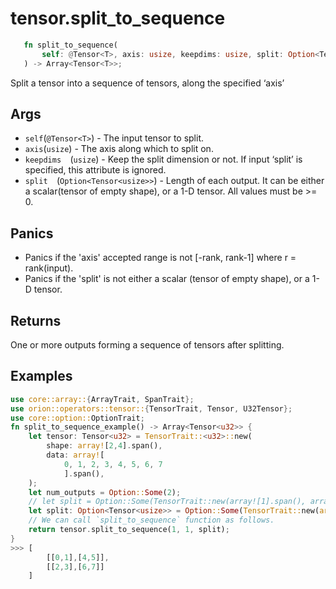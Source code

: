 # tensor.split_to_sequence

```rust 
   fn split_to_sequence(
       self: @Tensor<T>, axis: usize, keepdims: usize, split: Option<Tensor<usize>>
   ) -> Array<Tensor<T>>;
```

Split a tensor into a sequence of tensors, along the specified ‘axis’


## Args
* `self`(`@Tensor<T>`) - The input tensor to split.
* `axis`(`usize`) - The axis along which to split on.
* `keepdims  `(`usize`) - Keep the split dimension or not. If input ‘split’ is specified, this attribute is ignored.
* `split  `(`Option<Tensor<usize>>`) - Length of each output. It can be either a scalar(tensor of empty shape), or a 1-D tensor. All values must be >= 0.

## Panics

* Panics if the 'axis' accepted range is not [-rank, rank-1] where r = rank(input).
* Panics if the 'split' is not either a scalar (tensor of empty shape), or a 1-D tensor.

## Returns

One or more outputs forming a sequence of tensors after splitting.

## Examples

```rust
use core::array::{ArrayTrait, SpanTrait};
use orion::operators::tensor::{TensorTrait, Tensor, U32Tensor};
use core::option::OptionTrait;
fn split_to_sequence_example() -> Array<Tensor<u32>> {
    let tensor: Tensor<u32> = TensorTrait::<u32>::new(
        shape: array![2,4].span(), 
        data: array![
            0, 1, 2, 3, 4, 5, 6, 7
            ].span(),
    );
    let num_outputs = Option::Some(2);
    // let split = Option::Some(TensorTrait::new(array![1].span(), array![2].span()));
    let split: Option<Tensor<usize>> = Option::Some(TensorTrait::new(array![2].span(), array![2, 2].span()));
    // We can call `split_to_sequence` function as follows.
    return tensor.split_to_sequence(1, 1, split);
}
>>> [
        [[0,1],[4,5]],
        [[2,3],[6,7]]
    ]
```
